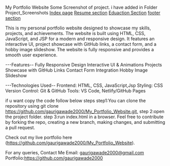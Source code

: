 My Portfolio Website
Some Screenshot of project. i have added in Folder Project_Screenshots
[Index page](Project_Screenshots/First_Screenshot.PNG)
[Resume section](Project_Screenshots/fourth.PNG)
[Eduaction Section](Project_Screenshots/Second.PNG)
[footer section](Project_Screenshots/third.PNG)

This is my personal portfolio website designed to showcase my skills, projects, and achievements. The website is built using HTML, CSS, JavaScript, and JSP  for a modern and responsive design. It features an interactive UI, project showcase with GitHub links, a contact form, and a hobby image slideshow. The website is fully responsive and provides a smooth user experience. 

---Features--
 Fully Responsive Design
 Interactive UI & Animations
 Projects Showcase with GitHub Links
 Contact Form Integration
 Hobby Image Slideshow

---Technologies Used--
Frontend: HTML, CSS, JavaScript,Jsp
Styling: CSS 
Version Control: Git & GitHub
Tools: VS Code, Netlify/GitHub Pages

if u want copy the code follow below steps
step1:You can clone the repository using git clone https://github.com/gaurigawade2000/My_Portfolio_Website.git,
step 2:open the project folder.
step 3:run index.html in a browser.
Feel free to contribute by forking the repo, creating a new branch, making changes, and submitting a pull request. 


Check out my live portfolio here (https://github.com/gaurigawade2000/My_Portfolio_Website).


For any queries, 
Contact Me
Email: gaurigawade2000@gmail.com
Portfolio:https://github.com/gaurigawade2000